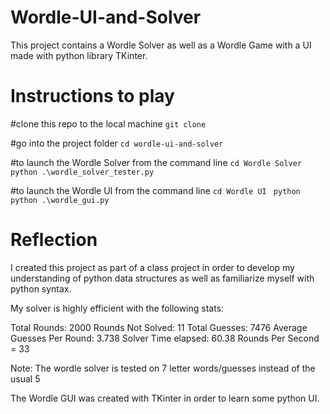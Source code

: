 # Wordle-UI-and-Solver
This project contains a Wordle Solver as well as a Wordle Game with a UI made with python library TKinter.

# Instructions to play
#clone this repo to the local machine
`git clone `

#go into the project folder
`cd wordle-ui-and-solver`

#to launch the Wordle Solver from the command line
`cd Wordle Solver`
`python .\wordle_solver_tester.py`

#to launch the Wordle UI from the command line
`cd Wordle UI `
`python python .\wordle_gui.py`

# Reflection
I created this project as part of a class project in order to develop my understanding of python data structures as well as familiarize myself with python syntax.

My solver is highly efficient with the following stats:

Total Rounds: 2000
Rounds Not Solved: 11
Total Guesses: 7476
Average Guesses Per Round: 3.738
Solver Time elapsed: 60.38
Rounds Per Second = 33

Note: The wordle solver is tested on 7 letter words/guesses instead of the usual 5

The Wordle GUI was created with TKinter in order to learn some python UI.
